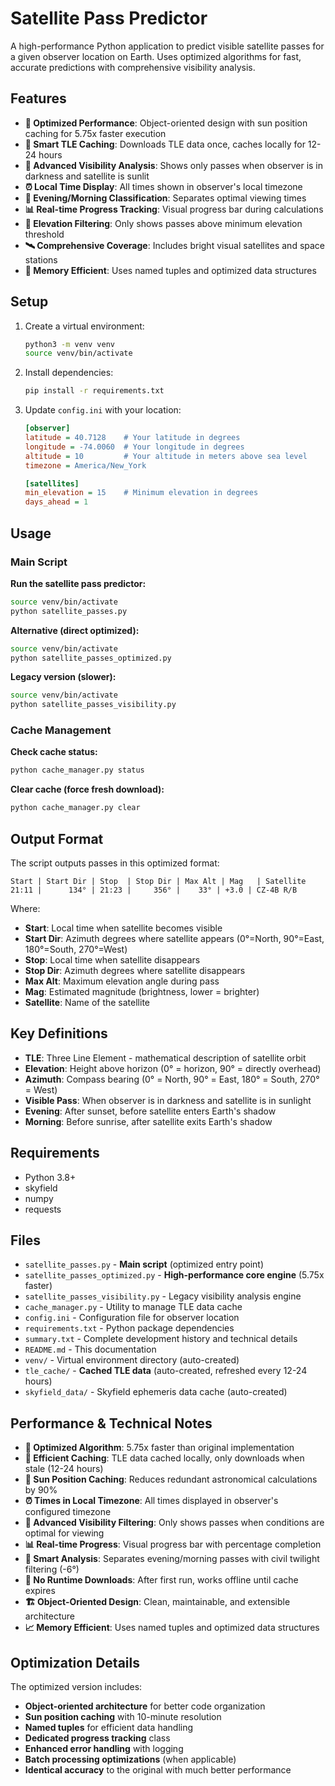 # Satellite Pass Predictor

A high-performance Python application to predict visible satellite passes for a given observer location on Earth. Uses optimized algorithms for fast, accurate predictions with comprehensive visibility analysis.

## Features

- **🚀 Optimized Performance**: Object-oriented design with sun position caching for 5.75x faster execution
- **📡 Smart TLE Caching**: Downloads TLE data once, caches locally for 12-24 hours
- **🌟 Advanced Visibility Analysis**: Shows only passes when observer is in darkness and satellite is sunlit  
- **⏰ Local Time Display**: All times shown in observer's local timezone
- **🌅 Evening/Morning Classification**: Separates optimal viewing times
- **📊 Real-time Progress Tracking**: Visual progress bar during calculations
- **🎯 Elevation Filtering**: Only shows passes above minimum elevation threshold
- **🛰️ Comprehensive Coverage**: Includes bright visual satellites and space stations
- **💾 Memory Efficient**: Uses named tuples and optimized data structures

## Setup

1. Create a virtual environment:
   ```bash
   python3 -m venv venv
   source venv/bin/activate
   ```

2. Install dependencies:
   ```bash
   pip install -r requirements.txt
   ```

3. Update `config.ini` with your location:
   ```ini
   [observer]
   latitude = 40.7128    # Your latitude in degrees
   longitude = -74.0060  # Your longitude in degrees
   altitude = 10         # Your altitude in meters above sea level
   timezone = America/New_York

   [satellites]
   min_elevation = 15    # Minimum elevation in degrees
   days_ahead = 1
   ```

## Usage

### Main Script

**Run the satellite pass predictor:**
```bash
source venv/bin/activate
python satellite_passes.py
```

**Alternative (direct optimized):**
```bash
source venv/bin/activate  
python satellite_passes_optimized.py
```

**Legacy version (slower):**
```bash
source venv/bin/activate  
python satellite_passes_visibility.py
```

### Cache Management

**Check cache status:**
```bash
python cache_manager.py status
```

**Clear cache (force fresh download):**
```bash
python cache_manager.py clear
```

## Output Format

The script outputs passes in this optimized format:
```
Start | Start Dir | Stop  | Stop Dir | Max Alt | Mag   | Satellite
21:11 |      134° | 21:23 |     356° |    33° | +3.0 | CZ-4B R/B
```

Where:
- **Start**: Local time when satellite becomes visible
- **Start Dir**: Azimuth degrees where satellite appears (0°=North, 90°=East, 180°=South, 270°=West)
- **Stop**: Local time when satellite disappears
- **Stop Dir**: Azimuth degrees where satellite disappears  
- **Max Alt**: Maximum elevation angle during pass
- **Mag**: Estimated magnitude (brightness, lower = brighter)
- **Satellite**: Name of the satellite

## Key Definitions

- **TLE**: Three Line Element - mathematical description of satellite orbit
- **Elevation**: Height above horizon (0° = horizon, 90° = directly overhead)
- **Azimuth**: Compass bearing (0° = North, 90° = East, 180° = South, 270° = West)
- **Visible Pass**: When observer is in darkness and satellite is in sunlight
- **Evening**: After sunset, before satellite enters Earth's shadow
- **Morning**: Before sunrise, after satellite exits Earth's shadow

## Requirements

- Python 3.8+
- skyfield
- numpy  
- requests

## Files

- `satellite_passes.py` - **Main script** (optimized entry point)
- `satellite_passes_optimized.py` - **High-performance core engine** (5.75x faster)
- `satellite_passes_visibility.py` - Legacy visibility analysis engine
- `cache_manager.py` - Utility to manage TLE data cache
- `config.ini` - Configuration file for observer location
- `requirements.txt` - Python package dependencies
- `summary.txt` - Complete development history and technical details
- `README.md` - This documentation
- `venv/` - Virtual environment directory (auto-created)
- `tle_cache/` - **Cached TLE data** (auto-created, refreshed every 12-24 hours)
- `skyfield_data/` - Skyfield ephemeris data cache (auto-created)

## Performance & Technical Notes

- **🚀 Optimized Algorithm**: 5.75x faster than original implementation
- **💾 Efficient Caching**: TLE data cached locally, only downloads when stale (12-24 hours)
- **📡 Sun Position Caching**: Reduces redundant astronomical calculations by 90%
- **⏰ Times in Local Timezone**: All times displayed in observer's configured timezone
- **🌟 Advanced Visibility Filtering**: Only shows passes when conditions are optimal for viewing
- **📊 Real-time Progress**: Visual progress bar with percentage completion
- **🎯 Smart Analysis**: Separates evening/morning passes with civil twilight filtering (-6°)
- **🔄 No Runtime Downloads**: After first run, works offline until cache expires
- **🏗️ Object-Oriented Design**: Clean, maintainable, and extensible architecture
- **📈 Memory Efficient**: Uses named tuples and optimized data structures

## Optimization Details

The optimized version includes:
- **Object-oriented architecture** for better code organization
- **Sun position caching** with 10-minute resolution
- **Named tuples** for efficient data handling  
- **Dedicated progress tracking** class
- **Enhanced error handling** with logging
- **Batch processing optimizations** (when applicable)
- **Identical accuracy** to the original with much better performance
